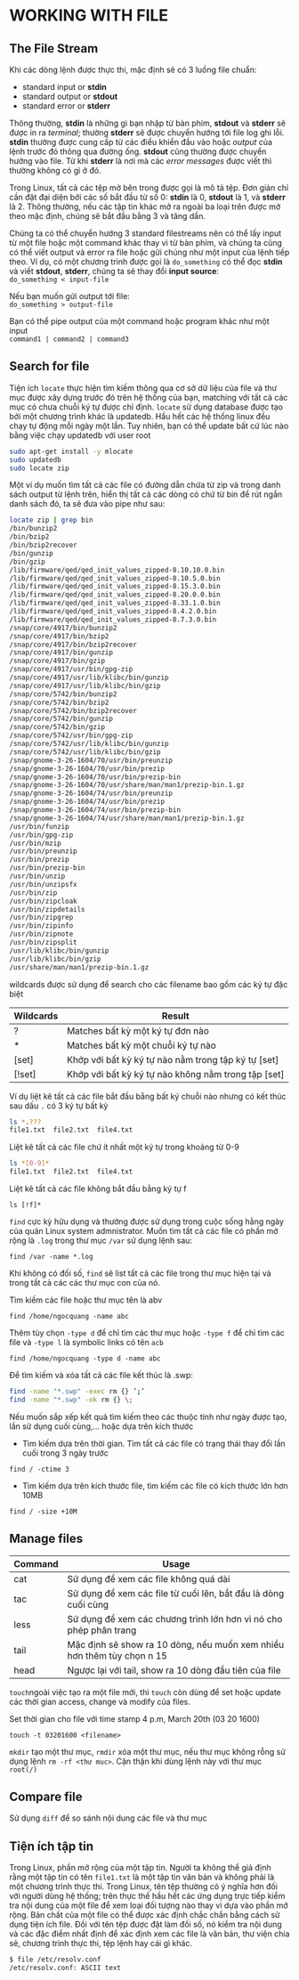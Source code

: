 # WORKING WITH FILE

## The File Stream

Khi các dòng lệnh được thực thi, mặc định sẽ có 3 luồng file chuẩn:</br>
- standard input or **stdin**
- standard output or **stdout**
- standard error or **stderr**

Thông thường, **stdin** là những gì bạn nhập từ bàn phím, **stdout** và **stderr** sẽ được in ra *terminal*; thường **stderr** sẽ được chuyển hướng tới file log ghi lỗi. **stdin** thường được cung cấp từ các điểu khiển đầu vào hoặc *output* của lệnh trước đó thông qua đường ống. **stdout** cũng thường được chuyển hướng vào file. Từ khi **stderr** là nơi mà các *error messages* được viết thì thường không có gì ở đó.

Trong Linux, tất cả các tệp mở bên trong được gọi là mô tả tệp. Đơn giản chỉ cần đặt đại diện bởi các số bắt đầu từ số 0: **stdin** là 0, **stdout** là 1, và **stderr** là 2. Thông thường, nếu các tập tin khác mở ra ngoài ba loại trên được mở theo mặc định, chúng sẽ bắt đầu bằng 3 và tăng dần.

Chúng ta có thể chuyển hướng 3 standard filestreams nên có thể lấy input từ một file hoặc một command khác thay vì từ bàn phím, và chúng ta cũng có thể viết output và error ra file hoặc gửi chúng như một input của lệnh tiếp theo. Ví dụ, có một chương trình được gọi là `do_something` có thể đọc **stdin** và viết **stdout**, **stderr**, chúng ta sẽ thay đổi **input source**:</br>
`do_something < input-file`</br>

Nếu bạn muốn gửi output tới file:</br>
`do_something > output-file`</br>

Bạn có thể pipe output của một command hoặc program khác như một input</br>
`command1 | command2 | command3`

## Search for file

Tiện ích `locate` thực hiện tìm kiếm thông qua cơ sở dữ liệu của file và thư mục được xây dựng trước đó trên hệ thống của bạn, matching với tất cả các mục có chưa chuỗi ký tự được chỉ định. `locate` sử dụng database được tạo bởi một chương trình khác là updatedb. Hầu hết các hệ thống linux đều chạy tự động mỗi ngày một lần. Tuy nhiên, bạn có thể update bất cứ lúc nào bằng việc chạy updatedb với user root

```sh
sudo apt-get install -y mlocate
sudo updatedb
sudo locate zip
```
Một ví dụ muốn tìm tất cả các file có đường dẫn chứa từ zip và trong danh sách output từ lệnh trên, hiển thị tất cả các dòng có chứ từ bin để rút ngắn danh sách đó, ta sẽ đưa vào pipe như sau:

```sh
locate zip | grep bin
/bin/bunzip2
/bin/bzip2
/bin/bzip2recover
/bin/gunzip
/bin/gzip
/lib/firmware/qed/qed_init_values_zipped-8.10.10.0.bin
/lib/firmware/qed/qed_init_values_zipped-8.10.5.0.bin
/lib/firmware/qed/qed_init_values_zipped-8.15.3.0.bin
/lib/firmware/qed/qed_init_values_zipped-8.20.0.0.bin
/lib/firmware/qed/qed_init_values_zipped-8.33.1.0.bin
/lib/firmware/qed/qed_init_values_zipped-8.4.2.0.bin
/lib/firmware/qed/qed_init_values_zipped-8.7.3.0.bin
/snap/core/4917/bin/bunzip2
/snap/core/4917/bin/bzip2
/snap/core/4917/bin/bzip2recover
/snap/core/4917/bin/gunzip
/snap/core/4917/bin/gzip
/snap/core/4917/usr/bin/gpg-zip
/snap/core/4917/usr/lib/klibc/bin/gunzip
/snap/core/4917/usr/lib/klibc/bin/gzip
/snap/core/5742/bin/bunzip2
/snap/core/5742/bin/bzip2
/snap/core/5742/bin/bzip2recover
/snap/core/5742/bin/gunzip
/snap/core/5742/bin/gzip
/snap/core/5742/usr/bin/gpg-zip
/snap/core/5742/usr/lib/klibc/bin/gunzip
/snap/core/5742/usr/lib/klibc/bin/gzip
/snap/gnome-3-26-1604/70/usr/bin/preunzip
/snap/gnome-3-26-1604/70/usr/bin/prezip
/snap/gnome-3-26-1604/70/usr/bin/prezip-bin
/snap/gnome-3-26-1604/70/usr/share/man/man1/prezip-bin.1.gz
/snap/gnome-3-26-1604/74/usr/bin/preunzip
/snap/gnome-3-26-1604/74/usr/bin/prezip
/snap/gnome-3-26-1604/74/usr/bin/prezip-bin
/snap/gnome-3-26-1604/74/usr/share/man/man1/prezip-bin.1.gz
/usr/bin/funzip
/usr/bin/gpg-zip
/usr/bin/mzip
/usr/bin/preunzip
/usr/bin/prezip
/usr/bin/prezip-bin
/usr/bin/unzip
/usr/bin/unzipsfx
/usr/bin/zip
/usr/bin/zipcloak
/usr/bin/zipdetails
/usr/bin/zipgrep
/usr/bin/zipinfo
/usr/bin/zipnote
/usr/bin/zipsplit
/usr/lib/klibc/bin/gunzip
/usr/lib/klibc/bin/gzip
/usr/share/man/man1/prezip-bin.1.gz
```

wildcards được sử dụng để search cho các filename bao gồm các ký tự đặc biệt

|Wildcards|Result|
|---------|------|
|?|Matches bất kỳ một ký tự đơn nào|
|* |Matches bất kỳ một chuỗi ký tự nào|
|[set]|Khớp với bất kỳ ký tự nào nằm trong tập ký tự [set]|
|[!set]|Khớp với bất kỳ ký tự nào không nằm trong tập [set]|

Ví dụ liệt kê tất cả các file bắt đầu bằng bất ký chuỗi nào nhưng có kết thúc sau dấu `.` có 3 ký tự bất kỳ

```sh
ls *.???
file1.txt  file2.txt  file4.txt
```

Liệt kê tất cả các file chứ ít nhất một ký tự trong khoảng từ 0-9

```sh
ls *[0-9]*
file1.txt  file2.txt  file4.txt
```

Liệt kê tất cả các file không bắt đầu bằng ký tự f

`ls [!f]*`

`find` cực kỳ hữu dụng và thường được sử dụng trong cuộc sống hằng ngày của quản Linux system admnistrator. Muốn tìm tất cả các file có phần mở rộng là `.log` trong thư mục `/var` sử dụng lệnh sau:

`find /var -name *.log`

Khi không có đối số, `find` sẽ list tất cả các file trong thư mục hiện tại và trong tất cả các các thư mục con của nó.

Tìm kiếm các file hoặc thư mục tên là abv

`find /home/ngocquang -name abc`

Thêm tùy chọn `-type d` để chỉ tìm các thư mục hoặc `-type f` để chỉ tìm các file và `-type l` là symbolic links có tên `acb`

`find /home/ngocquang -type d -name abc`

Để tìm kiếm và xóa tất cả các file kết thúc là .swp:

```sh
find -name "*.swp" -exec rm {} ’;’
find -name "*.swp" -ok rm {} \;
```

Nếu muốn sắp xếp kết quả tìm kiếm theo các thuộc tính như ngày được tạo, lần sử dụng cuối cùng,... hoặc dựa trên kích thước

- Tìm kiếm dựa trên thời gian. Tìm tất cả các file có trạng thái thay đổi lần cuối trong 3 ngày trước

`find / -ctime 3`

- Tìm kiếm dựa trên kích thước file, tìm kiếm các file có kích thước lớn hơn 10MB

`find / -size +10M`

## Manage files

|Command|Usage|
|-------|-----|
|cat|Sử dụng để xem các file không quá dài|
|tac|Sử dụng để xem các file từ cuối lên, bắt đầu là dòng cuối cùng|
|less|Sử dụng để xem các chương trình lớn hơn vì nó cho phép phân trang|
|tail|Mặc định sẽ show ra 10 dòng, nếu muốn xem nhiều hơn thêm tùy chọn n 15|
|head|Ngược lại với tail, show ra 10 dòng đầu tiên của file|

`touch`ngoài việc tạo ra một file mới, thì `touch` còn dùng để set hoặc update các thời gian access, change và modify của files.

Set thời gian cho file với time stamp 4 p.m, March 20th (03 20 1600)

`touch -t 03201600 <filename>`

`mkdir` tạo một thư mục, `rmdir` xóa một thư mục, nếu thư mục không rỗng sử dụng lệnh `rm -rf <thư muc>`. Cận thận khi dùng lệnh này với thư mục `root(/)`

## Compare file

Sử dụng `diff` để so sánh nội dung các file và thư mục

## Tiện ích tập tin

Trong Linux, phần mở rộng của một tập tin. Người ta không thể giả định rằng một tập tin có tên `file1.txt` là một tập tin văn bản và không phải là một chương trình thực thi. Trong Linux, tên tệp thường có ý nghĩa hơn đối với người dùng hệ thống; trên thực thế hầu hết các ứng dụng trực tiếp kiểm tra nội dung của một file để xem loại đối tượng nào thay vì dựa vào phần mở rộng. Bản chất của một file có thể được xác định chắc chắn bằng cách sử dụng tiện ích file. Đối với tên tệp được đặt làm đối số, nó kiểm tra nội dung và các đặc điểm nhất định để xác định xem các file là văn bản, thư viện chia sẻ, chương trình thực thi, tệp lệnh hay cái gì khác.

```sh
$ file /etc/resolv.conf
/etc/resolv.conf: ASCII text
```
